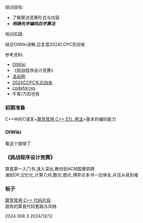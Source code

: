 培训目标:

* 了解算法竞赛形式与内容
* ***明确先学编码后学算法***

培训实践:

结合OIWiki讲解,后复盘2024CCPC东四省

参考资料:

* [OIWiki](https://oi-wiki.org/)
* 《挑战程序设计竞赛》
* [洛谷网](https://www.luogu.com.cn/)
* [2024CCPC东北四省](https://codeforces.com/gym/105173)
* [codeforces](https://codeforces.com/)
* 牛客/力扣也有

### 前期准备

C++中的C语言+[算竞常用 C++ STL 用法](https://io.zouht.com/154.html)+基本的编码能力  

### OIWiki

看这个就够了

### 《挑战程序设计竞赛》

算竟第一入门书,浅入深出,教你到ACM国赛铜牌   
诸如DP,记忆化,计算几何,数论,图论,博弈论本书一应俱全,并且从易到难  

### 板子

[算竞常用 C++ 代码片段](https://io.zouht.com/174.html)  
固有的算竟代码套路与风格

2024 008 3 2024/12/12